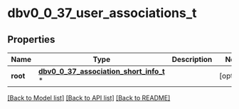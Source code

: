 # dbv0_0_37_user_associations_t

## Properties
Name | Type | Description | Notes
------------ | ------------- | ------------- | -------------
**root** | [**dbv0_0_37_association_short_info_t**](dbv0_0_37_association_short_info.md) \* |  | [optional] 

[[Back to Model list]](../README.md#documentation-for-models) [[Back to API list]](../README.md#documentation-for-api-endpoints) [[Back to README]](../README.md)


